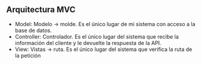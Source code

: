 ## Arquitectura MVC

- Model: Modelo -> molde. Es el único lugar de mi sistema con acceso a la base de datos.
- Controller: Controlador. Es el único lugar del sistema que recibe la información del cliente y le devuelte la respuesta de la API.
- View: Vistas -> ruta. Es el único lugar del sistema que verifica la ruta de la petición